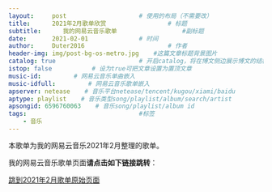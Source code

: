 ```yaml
---
layout:     post   				    # 使用的布局（不需要改）
title:      2021年2月歌单欣赏 				# 标题 
subtitle:      我的网易云音乐歌单                  #副标题
date:       2021-02-01 				# 时间
author:     Duter2016 						# 作者
header-img: img/post-bg-os-metro.jpg 	#这篇文章标题背景图片
catalog: true 						# 开启catalog，将在博文侧边展示博文的结构
istop: false           # 设为true可把文章设置为置顶文章
music-id:         # 网易云音乐单曲嵌入
music-idfull:         # 网易云音乐歌单嵌入
apserver: netease    # 音乐平台netease/tencent/kugou/xiami/baidu
aptype: playlist    # 音乐类型song/playlist/album/search/artist
apsongid: 6596760063    # 音乐song/playlist/album id
tags:								#标签
    - 音乐
---
```

本歌单为我的网易云音乐2021年2月整理的歌单。

我的网易云音乐歌单页面**请点击如下链接跳转**：

[跳到2021年2月歌单原始页面](https://music.163.com/#/playlist?id=6596760063)
